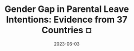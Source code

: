 ---
title: "Gender Gap in Parental Leave Intentions: Evidence from 37 Countries ¤"
collection: publications
permalink: /publication/2023-gender-gap
date: 2023-06-03
venue: 'Political Psychology'
paperurl: '/files/pdf/research/Olsson et al. (2023) Gender Gap in Parental Leave Intentions Evidence from 37 Countries.pdf'
link: 'https://onlinelibrary.wiley.com/doi/pdf/10.1111/pops.12880'
citation: 'Olsson, et al. 2023. &quot;Gender Gap in Parental Leave Intentions: Evidence from 37 Countries ?&quot; <i>Political Psychology</i>. doi:10.31234/osf.io/pcdbe'
---